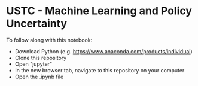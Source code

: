 # USTC - Machine Learning and Policy Uncertainty

To follow along with this notebook:

  * Download Python (e.g. https://www.anaconda.com/products/individual)
  * Clone this repository
  * Open "jupyter"
  * In the new browser tab, navigate to this repository on your computer
  * Open the .ipynb file
  

